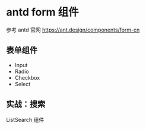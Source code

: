 # antd form 组件

参考 antd 官网 https://ant.design/components/form-cn

## 表单组件

- Input
- Radio
- Checkbox
- Select

## 实战：搜索

ListSearch 组件

